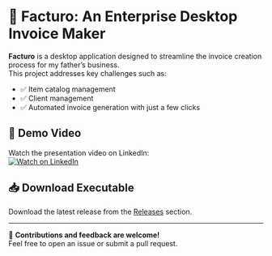 # 🧾 Facturo: An Enterprise Desktop Invoice Maker  

**Facturo** is a desktop application designed to streamline the invoice creation process for my father’s business.  
This project addresses key challenges such as:  

- ✅ Item catalog management  
- ✅ Client management  
- ✅ Automated invoice generation with just a few clicks  

## 🎥 Demo Video  

Watch the presentation video on LinkedIn:  
[![Watch on LinkedIn](https://img.shields.io/badge/Watch%20on-LinkedIn-blue?style=for-the-badge&logo=linkedin)](https://www.linkedin.com/feed/update/urn:li:activity:7201357248843911168/)  

## 📥 Download Executable  

Download the latest release from the [Releases](https://github.com/malachieborohoul/facturo/releases) section.  

---

🚀 **Contributions and feedback are welcome!**  
Feel free to open an issue or submit a pull request.  
